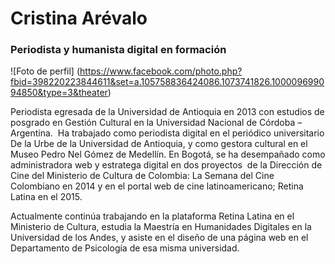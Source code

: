 # Cristina Arévalo

### Periodista y humanista digital en formación

![Foto de perfil] (https://www.facebook.com/photo.php?fbid=398220223844611&set=a.105758836424086.1073741826.100009699094850&type=3&theater)

Periodista egresada de la Universidad de Antioquia en 2013 con estudios de posgrado en Gestión Cultural en la Universidad Nacional de Córdoba – Argentina.  Ha trabajado como periodista digital en el periódico universitario De la Urbe de la Universidad de Antioquia, y como gestora cultural en el Museo Pedro Nel Gómez de Medellín. En Bogotá, se ha desempañado como administradora web y estratega digital en dos proyectos  de la Dirección de Cine del Ministerio de Cultura de Colombia: La Semana del Cine Colombiano en 2014 y en el portal web de cine latinoamericano; Retina Latina en el 2015.

Actualmente continúa trabajando en la plataforma Retina Latina en el Ministerio de Cultura, estudia la Maestría en Humanidades Digitales en la Universidad de los Andes, y asiste en el diseño de una página web en el Departamento de Psicología de esa misma universidad.
